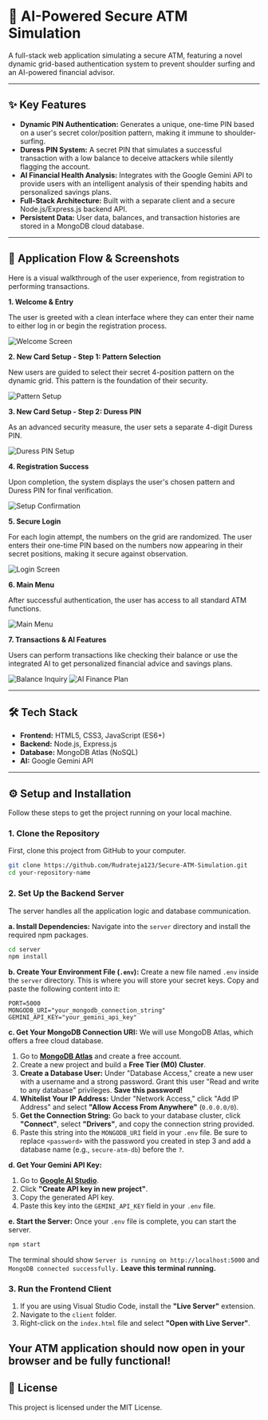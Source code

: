 

# 🤖 AI-Powered Secure ATM Simulation

A full-stack web application simulating a secure ATM, featuring a novel dynamic grid-based authentication system to prevent shoulder surfing and an AI-powered financial advisor.


---

## ✨ Key Features

- **Dynamic PIN Authentication:** Generates a unique, one-time PIN based on a user's secret color/position pattern, making it immune to shoulder-surfing.
- **Duress PIN System:** A secret PIN that simulates a successful transaction with a low balance to deceive attackers while silently flagging the account.
- **AI Financial Health Analysis:** Integrates with the Google Gemini API to provide users with an intelligent analysis of their spending habits and personalized savings plans.
- **Full-Stack Architecture:** Built with a separate client and a secure Node.js/Express.js backend API.
- **Persistent Data:** User data, balances, and transaction histories are stored in a MongoDB cloud database.

---
## 📸 Application Flow & Screenshots

Here is a visual walkthrough of the user experience, from registration to performing transactions.

**1. Welcome & Entry**

The user is greeted with a clean interface where they can enter their name to either log in or begin the registration process.

![Welcome Screen](/Results/entry.png)

**2. New Card Setup - Step 1: Pattern Selection**

New users are guided to select their secret 4-position pattern on the dynamic grid. This pattern is the foundation of their security.

![Pattern Setup](/Results/setup.png)

**3. New Card Setup - Step 2: Duress PIN**

As an advanced security measure, the user sets a separate 4-digit Duress PIN.

![Duress PIN Setup](/Results/duressPIN.png)

**4. Registration Success**

Upon completion, the system displays the user's chosen pattern and Duress PIN for final verification.

![Setup Confirmation](/Results/setupSuccessful.png)

**5. Secure Login**

For each login attempt, the numbers on the grid are randomized. The user enters their one-time PIN based on the numbers now appearing in their secret positions, making it secure against observation.

![Login Screen](/Results/login.png)

**6. Main Menu**

After successful authentication, the user has access to all standard ATM functions.

![Main Menu](/Results/mainMenu.png)

**7. Transactions & AI Features**

Users can perform transactions like checking their balance or use the integrated AI to get personalized financial advice and savings plans.

![Balance Inquiry](/Results/balanceEnquiry.png)
![AI Finance Plan](/Results/AI%20Finance%20Plan.png)

---

## 🛠️ Tech Stack

- **Frontend:** HTML5, CSS3, JavaScript (ES6+)
- **Backend:** Node.js, Express.js
- **Database:** MongoDB Atlas (NoSQL)
- **AI:** Google Gemini API

---

## ⚙️ Setup and Installation

Follow these steps to get the project running on your local machine.

### 1. Clone the Repository
First, clone this project from GitHub to your computer.
```bash
git clone https://github.com/Rudrateja123/Secure-ATM-Simulation.git
cd your-repository-name
````

### 2\. Set Up the Backend Server

The server handles all the application logic and database communication.

**a. Install Dependencies:**
Navigate into the `server` directory and install the required npm packages.

```bash
cd server
npm install
```

**b. Create Your Environment File (`.env`):**
Create a new file named `.env` inside the `server` directory. This is where you will store your secret keys. Copy and paste the following content into it:

```
PORT=5000
MONGODB_URI="your_mongodb_connection_string"
GEMINI_API_KEY="your_gemini_api_key"
```

**c. Get Your MongoDB Connection URI:**
We will use MongoDB Atlas, which offers a free cloud database.

1.  Go to **[MongoDB Atlas](https://www.mongodb.com/cloud/atlas)** and create a free account.
2.  Create a new project and build a **Free Tier (M0) Cluster**.
3.  **Create a Database User:** Under "Database Access," create a new user with a username and a strong password. Grant this user "Read and write to any database" privileges. **Save this password\!**
4.  **Whitelist Your IP Address:** Under "Network Access," click "Add IP Address" and select **"Allow Access From Anywhere"** (`0.0.0.0/0`).
5.  **Get the Connection String:** Go back to your database cluster, click **"Connect"**, select **"Drivers"**, and copy the connection string provided.
6.  Paste this string into the `MONGODB_URI` field in your `.env` file. Be sure to replace `<password>` with the password you created in step 3 and add a database name (e.g., `secure-atm-db`) before the `?`.

**d. Get Your Gemini API Key:**

1.  Go to **[Google AI Studio](https://aistudio.google.com/app/apikey)**.
2.  Click **"Create API key in new project"**.
3.  Copy the generated API key.
4.  Paste this key into the `GEMINI_API_KEY` field in your `.env` file.

**e. Start the Server:**
Once your `.env` file is complete, you can start the server.

```bash
npm start
```

The terminal should show `Server is running on http://localhost:5000` and `MongoDB connected successfully.` **Leave this terminal running.**

### 3\. Run the Frontend Client

1.  If you are using Visual Studio Code, install the **"Live Server"** extension.
2.  Navigate to the `client` folder.
3.  Right-click on the `index.html` file and select **"Open with Live Server"**.

Your ATM application should now open in your browser and be fully functional\!
---

## 📄 License

This project is licensed under the MIT License.

